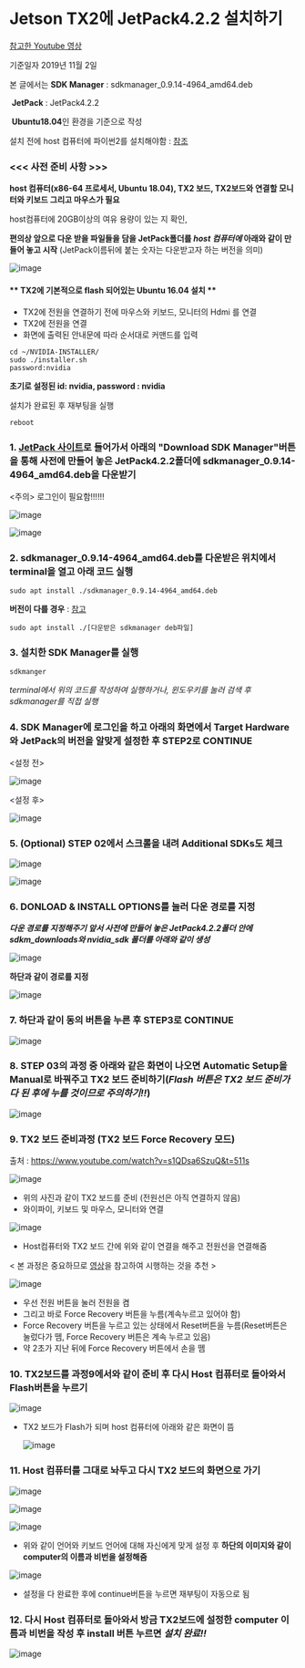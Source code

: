 # Jetson TX2에 JetPack4.2.2 설치하기

[참고한 Youtube 영상](https://www.youtube.com/watch?v=s1QDsa6SzuQ&t=160s)

기준일자 2019년 11월 2일

본 글에서는 **SDK Manager** : sdkmanager_0.9.14-4964_amd64.deb 

​					**JetPack** : JetPack4.2.2

​					**Ubuntu18.04**인 환경을 기준으로 작성 

설치 전에 host 컴퓨터에 파이썬2를 설치해야함 : [참조](https://tecadmin.net/install-python-2-7-on-ubuntu-and-linuxmint/)

### **<<< 사전 준비 사항 >>>**

**host 컴퓨터(x86-64 프로세서, Ubuntu 18.04), TX2 보드, TX2보드와 연결할 모니터와 키보드 그리고 마우스가 필요**

host컴퓨터에 20GB이상의 여유 용량이 있는 지 확인,

**편의상 앞으로 다운 받을 파일들을 담을 JetPack폴더를 *host 컴퓨터에* 아래와 같이 만들어 놓고 시작** (JetPack이름뒤에 붙는 숫자는 다운받고자 하는 버전을 의미) 

![image](https://user-images.githubusercontent.com/33410490/67855651-29e2cf00-fb56-11e9-9dfa-5e4d17685f3d.png)



#### ** TX2에 기본적으로 flash 되어있는 Ubuntu 16.04 설치 **

- TX2에 전원을 연결하기 전에 마우스와 키보드, 모니터의 Hdmi 를 연결
- TX2에 전원을 연결
- 화면에 출력된 안내문에 따라 순서대로 커맨드를 입력

```
cd ~/NVIDIA-INSTALLER/
sudo ./installer.sh
password:nvidia
```



**초기로 설정된 id: nvidia, password : nvidia**

설치가 완료된 후 재부팅을 실행

```
reboot
```



### 1. [JetPack 사이트](https://developer.nvidia.com/embedded/jetpack)로 들어가서 아래의 "Download SDK Manager"버튼을 통해 사전에 만들어 놓은 JetPack4.2.2폴더에 sdkmanager_0.9.14-4964_amd64.deb을 다운받기

<주의> 로그인이 필요함!!!!!!

![image](https://user-images.githubusercontent.com/33410490/67855034-00757380-fb55-11e9-85a0-c6260c7c63df.png)

![image](https://user-images.githubusercontent.com/33410490/67856423-d96c7100-fb57-11e9-9576-f4fd3525e453.png)



### 2. sdkmanager_0.9.14-4964_amd64.deb를 다운받은 위치에서 terminal을 열고 아래 코드 실행

```
sudo apt install ./sdkmanager_0.9.14-4964_amd64.deb
```

**버전이 다를 경우** :  [참고](https://docs.nvidia.com/sdk-manager/download-run-sdkm/index.html#download-run)

```
sudo apt install ./[다운받은 sdkmanager deb파일]
```



### 3. 설치한 SDK Manager를 실행

```
sdkmanger
```

*terminal에서 위의 코드를 작성하여 실행하거나, 윈도우키를 눌러 검색 후 sdkmanager를 직접 실행*



### 4. SDK Manager에 로그인을 하고 아래의 화면에서 Target Hardware와 JetPack의 버전을 알맞게 설정한 후 STEP2로 CONTINUE

<설정 전>

![image](https://user-images.githubusercontent.com/33410490/67857793-040bf900-fb5b-11e9-8212-a94376970054.png)



<설정 후>

![image](https://user-images.githubusercontent.com/33410490/67857835-1dad4080-fb5b-11e9-89ef-cc9665684948.png)





### 5. (Optional) STEP 02에서 스크롤을 내려 Additional SDKs도 체크

![image](https://user-images.githubusercontent.com/33410490/67857931-58af7400-fb5b-11e9-9cd5-6ea81820dae3.png)

![image](https://user-images.githubusercontent.com/33410490/67858049-9a401f00-fb5b-11e9-905d-61bb44ebd826.png)





### 6. DONLOAD & INSTALL OPTIONS를 눌러 다운 경로를 지정

***다운 경로를 지정해주기 앞서 사전에 만들어 놓은 JetPack4.2.2폴더 안에 sdkm_downloads와 nvidia_sdk 폴더를 아래와 같이 생성***

![image](https://user-images.githubusercontent.com/33410490/67858244-22bebf80-fb5c-11e9-89cb-861d0836b1b4.png)



**하단과 같이 경로를 지정**

![image](https://user-images.githubusercontent.com/33410490/67858724-361e5a80-fb5d-11e9-9907-b7c56587cd40.png)





### 7. 하단과 같이 동의 버튼을 누른 후 STEP3로 CONTINUE

![image](https://user-images.githubusercontent.com/33410490/67999237-c7491a80-fc9e-11e9-8a35-d2ba063ce77b.png)





### 8. STEP 03의 과정 중 아래와 같은 화면이 나오면 Automatic Setup을 Manual로 바꿔주고 TX2 보드 준비하기(*Flash 버튼은 TX2 보드 준비가 다 된 후에 누를 것이므로 주의하기!!*)

![image](https://user-images.githubusercontent.com/33410490/68450686-3d192d00-022f-11ea-8765-e540e57f9e1f.png)





### 9. TX2 보드 준비과정 (TX2 보드 Force Recovery 모드)

 출처 : https://www.youtube.com/watch?v=s1QDsa6SzuQ&t=511s

![image](https://user-images.githubusercontent.com/33410490/68451477-448e0580-0232-11ea-8962-a41be03862a6.png)

- 위의 사진과 같이 TX2 보드를 준비 (전원선은 아직 연결하지 않음)
- 와이파이, 키보드 및 마우스, 모니터와 연결



![image](https://user-images.githubusercontent.com/33410490/68451309-9bdfa600-0231-11ea-8a51-02c0146ba0fe.png)

- Host컴퓨터와 TX2 보드 간에 위와 같이 연결을 해주고 전원선을 연결해줌



< 본 과정은 중요하므로 [영상](https://www.youtube.com/watch?v=s1QDsa6SzuQ&t=511s)을 참고하여 시행하는 것을 추천 >

![image](https://user-images.githubusercontent.com/33410490/68451905-042f8700-0234-11ea-906e-324ecae7d70c.png)

- 우선 전원 버튼을 눌러 전원을 켬
- 그리고 바로 Force Recovery 버튼을 누름(계속누르고 있어야 함)
- Force Recovery 버튼을 누르고 있는 상태에서 Reset버튼을 누름(Reset버튼은 눌렀다가 뗌, Force Recovery 버튼은 계속 누르고 있음)
- 약 2초가 지난 뒤에 Force Recovery 버튼에서 손을 뗌





### 10. TX2보드를 과정9에서와 같이 준비 후 다시 Host 컴퓨터로 돌아와서 Flash버튼을 누르기

![image](https://user-images.githubusercontent.com/33410490/68452761-d992fd80-0236-11ea-8de0-cc2fea5bdc48.png)

- TX2 보드가 Flash가 되며 host 컴퓨터에 아래와 같은 화면이 뜸

  ![image](https://user-images.githubusercontent.com/33410490/68452929-52925500-0237-11ea-8428-160069ec0d73.png)





### 11. Host 컴퓨터를 그대로 놔두고 다시 TX2 보드의 화면으로 가기

![image](https://user-images.githubusercontent.com/33410490/68453071-d9dfc880-0237-11ea-84df-f042d69fb160.png)

![image](https://user-images.githubusercontent.com/33410490/68453144-1e6b6400-0238-11ea-8c3c-71ac256ca57b.png)

![image](https://user-images.githubusercontent.com/33410490/68453154-2925f900-0238-11ea-91f7-9b5a734096ea.png)

- 위와 같이 언어와 키보드 언어에 대해 자신에게 맞게 설정 후 **하단의 이미지와 같이 computer의 이름과 비번을 설정해줌**

![image](https://user-images.githubusercontent.com/33410490/68453188-37741500-0238-11ea-88d3-bbca1309e5fd.png)

- 설정을 다 완료한 후에 continue버튼을 누르면 재부팅이 자동으로 됨



### 12.  다시 Host 컴퓨터로 돌아와서 방금 TX2보드에 설정한 computer 이름과 비번을 작성 후 install 버튼 누르면 *설치 완료!!*

![image](https://user-images.githubusercontent.com/33410490/68452929-52925500-0237-11ea-8428-160069ec0d73.png)


